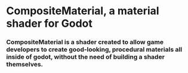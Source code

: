 # CompositeMaterial, a material shader for Godot
### CompositeMaterial is a shader created to allow game developers to create good-looking, procedural materials all inside of godot, without the need of building a shader themselves.
